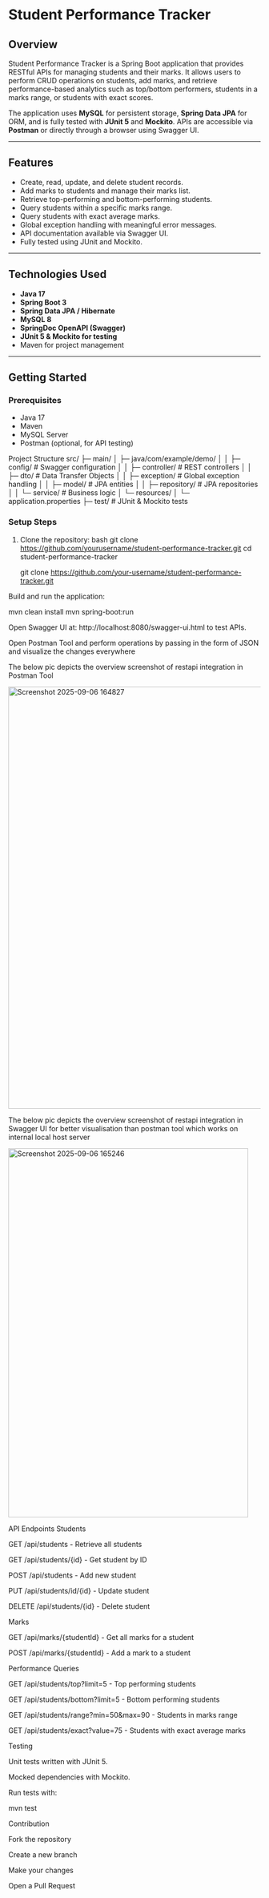 # Student Performance Tracker

## Overview
Student Performance Tracker is a Spring Boot application that provides RESTful APIs for managing students and their marks. 
It allows users to perform CRUD operations on students, add marks, and retrieve performance-based analytics such as top/bottom performers, students in a marks range, or students with exact scores.  

The application uses **MySQL** for persistent storage, **Spring Data JPA** for ORM, and is fully tested with **JUnit 5** and **Mockito**. APIs are accessible via **Postman** or directly through a browser using Swagger UI.

---

## Features
- Create, read, update, and delete student records.
- Add marks to students and manage their marks list.
- Retrieve top-performing and bottom-performing students.
- Query students within a specific marks range.
- Query students with exact average marks.
- Global exception handling with meaningful error messages.
- API documentation available via Swagger UI.
- Fully tested using JUnit and Mockito.

---

## Technologies Used
- **Java 17**
- **Spring Boot 3**
- **Spring Data JPA / Hibernate**
- **MySQL 8**
- **SpringDoc OpenAPI (Swagger)**
- **JUnit 5 & Mockito for testing**
- Maven for project management

---

## Getting Started

### Prerequisites
- Java 17
- Maven
- MySQL Server
- Postman (optional, for API testing)

Project Structure
src/
├─ main/
│  ├─ java/com/example/demo/
│  │  ├─ config/      # Swagger configuration
│  │  ├─ controller/  # REST controllers
│  │  ├─ dto/         # Data Transfer Objects
│  │  ├─ exception/   # Global exception handling
│  │  ├─ model/       # JPA entities
│  │  ├─ repository/  # JPA repositories
│  │  └─ service/     # Business logic
│  └─ resources/
│     └─ application.properties
├─ test/               # JUnit & Mockito tests

### Setup Steps
1. Clone the repository:
bash
git clone https://github.com/yourusername/student-performance-tracker.git
cd student-performance-tracker

   git clone https://github.com/your-username/student-performance-tracker.git




Build and run the application:

mvn clean install
mvn spring-boot:run


Open Swagger UI at: http://localhost:8080/swagger-ui.html to test APIs.

Open Postman Tool and perform operations by passing in the form of JSON and visualize the changes everywhere

The below pic depicts the overview screenshot of restapi integration in Postman Tool

<img width="1594" height="843" alt="Screenshot 2025-09-06 164827" src="https://github.com/user-attachments/assets/33c91265-f2cb-48f7-aeb2-510435d60b79" />

The below pic depicts the overview screenshot of restapi integration in Swagger UI for better visualisation than postman tool which works on internal local host server 


<img width="479" height="737" alt="Screenshot 2025-09-06 165246" src="https://github.com/user-attachments/assets/ba210e32-dacb-4119-839a-10eae9ef897c" />


API Endpoints
Students

GET /api/students - Retrieve all students

GET /api/students/{id} - Get student by ID

POST /api/students - Add new student

PUT /api/students/id/{id} - Update student

DELETE /api/students/{id} - Delete student

Marks

GET /api/marks/{studentId} - Get all marks for a student

POST /api/marks/{studentId} - Add a mark to a student

Performance Queries

GET /api/students/top?limit=5 - Top performing students

GET /api/students/bottom?limit=5 - Bottom performing students

GET /api/students/range?min=50&max=90 - Students in marks range

GET /api/students/exact?value=75 - Students with exact average marks

Testing

Unit tests written with JUnit 5.

Mocked dependencies with Mockito.

Run tests with:

mvn test



Contribution

Fork the repository

Create a new branch

Make your changes

Open a Pull Request
